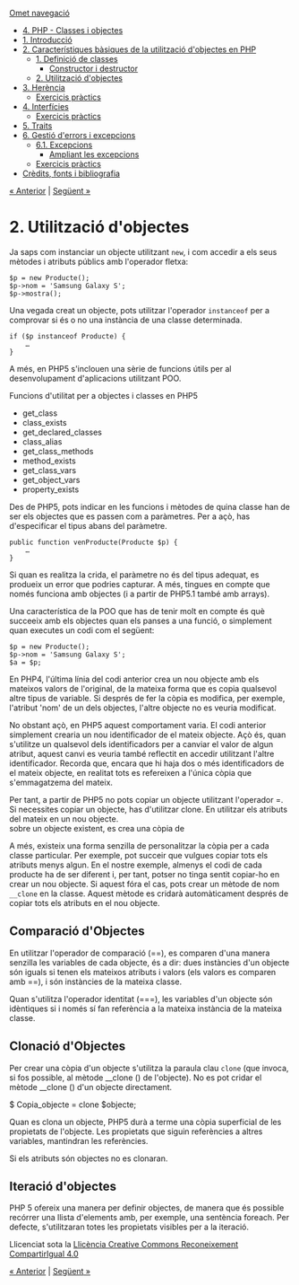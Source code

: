 <div id="content">

[Omet navegació](#main)

<div id="emptyHeader" class="section">

</div>

  - [4. PHP - Classes i objectes](index.html)
  - [1. Introducció](1_introducci.html)
  - [2. Característiques bàsiques de la utilització d'objectes en
    PHP](2_caracterstiques_bsiques_de_la_utilitzaci_dobjectes_en_php.html)
      - [1. Definició de classes](1_definici_de_classes.html)
          - [Constructor i destructor](constructor_i_destructor.html)
      - <span id="active">[2. Utilització
        d'objectes](2_utilitzaci_dobjectes.html)</span>
  - [3. Herència](3_herncia.html)
      - [Exercicis pràctics](exercicis_prctics.html)
  - [4. Interfícies](4_interfcies.html)
      - [Exercicis pràctics](exercicis_prctics0.html)
  - [5. Traits](5_traits.html)
  - [6. Gestió d'errors i excepcions](6_gesti_derrors_i_excepcions.html)
      - [6.1. Excepcions](61_excepcions.html)
          - [Ampliant les excepcions](ampliant_les_excepcions.html)
      - [Exercicis pràctics](exercicis_prctics1.html)
  - [Crèdits, fonts i bibliografia](crdits_fonts_i_bibliografia.html)

<div id="topPagination">

[<span><span>« </span>Anterior</span>](constructor_i_destructor.html)
<span class="sep">| </span>[<span>Següent<span>
»</span></span>](3_herncia.html)

</div>

<div id="main-wrapper">

<div id="main" class="section">

# 2\. Utilització d'objectes

<div class="iDevice emphasis0">

<div id="ta4_85" class="block iDevice_content">

Ja saps com instanciar un objecte utilitzant `new`, i com accedir a els
seus mètodes i atributs públics amb l'operador fletxa:

<div class="highlighted-code language-php">

<div>

    $p = new Producte();
    $p->nom = 'Samsung Galaxy S';
    $p->mostra();

</div>

</div>

Una vegada creat un objecte, pots utilitzar l'operador `instanceof` per
a comprovar si és o no una instància de una classe determinada.

<div class="highlighted-code language-php">

<div>

    if ($p instanceof Producte) {
        …
    }

</div>

</div>

A més, en PHP5 s'inclouen una sèrie de funcions útils per al
desenvolupament d'aplicacions utilitzant POO.

Funcions d'utilitat per a objectes i classes en PHP5

  - get\_class
  - class\_exists
  - get\_declared\_classes
  - class\_alias
  - get\_class\_methods
  - method\_exists
  - get\_class\_vars
  - get\_object\_vars
  - property\_exists

Des de PHP5, pots indicar en les funcions i mètodes de quina classe han
de ser els objectes que es passen com a paràmetres. Per a açò, has
d'especificar el tipus abans del paràmetre.

<div class="highlighted-code language-php">

<div>

    public function venProducte(Producte $p) {
        …
    }

</div>

</div>

Si quan es realitza la crida, el paràmetre no és del tipus adequat, es
produeix un error que podries capturar. A més, tingues en compte que
només funciona amb objectes (i a partir de PHP5.1 també amb arrays).

Una característica de la POO que has de tenir molt en compte és què
succeeix amb els objectes quan els panses a una funció, o simplement
quan executes un codi com el següent:

<div class="highlighted-code language-php">

<div>

    $p = new Producte();
    $p->nom = 'Samsung Galaxy S';
    $a = $p;

</div>

</div>

En PHP4, l'última línia del codi anterior crea un nou objecte amb els
mateixos valors de l'original, de la mateixa forma que es copia
qualsevol altre tipus de variable. Si després de fer la còpia es
modifica, per exemple, l'atribut 'nom' de un dels objectes, l'altre
objecte no es veuria modificat.

No obstant açò, en PHP5 aquest comportament varia. El codi anterior
simplement crearia un nou identificador de el mateix objecte. Açò és,
quan s'utilitze un qualsevol dels identificadors per a canviar el valor
de algun atribut, aquest canvi es veuria també reflectit en accedir
utilitzant l'altre identificador. Recorda que, encara que hi haja dos o
més identificadors de el mateix objecte, en realitat tots es refereixen
a l'única còpia que s'emmagatzema del mateix.

Per tant, a partir de PHP5 no pots copiar un objecte utilitzant
l'operador =. Si necessites copiar un objecte, has d'utilitzar clone. En
utilitzar els atributs del mateix en un nou objecte.  
sobre un objecte existent, es crea una còpia de

A més, existeix una forma senzilla de personalitzar la còpia per a cada
classe particular. Per exemple, pot succeir que vulgues copiar tots els
atributs menys algun. En el nostre exemple, almenys el codi de cada
producte ha de ser diferent i, per tant, potser no tinga sentit
copiar-ho en crear un nou objecte. Si aquest fóra el cas, pots crear un
mètode de nom `__clone` en la classe. Aquest mètode es cridarà
automàticament després de copiar tots els atributs en el nou objecte.

</div>

</div>

<div class="iDevice emphasis0">

<div id="ta11_85" class="block iDevice_content">

## Comparació d'Objectes

En utilitzar l'operador de comparació (==), es comparen d'una manera
senzilla les variables de cada objecte, és a dir: dues instàncies d'un
objecte són iguals si tenen els mateixos atributs i valors (els valors
es comparen amb ==), i són instàncies de la mateixa classe.

Quan s'utilitza l'operador identitat (===), les variables d'un objecte
són idèntiques si i només sí fan referència a la mateixa instància de
la mateixa classe.

</div>

</div>

<div class="iDevice emphasis0">

<div id="ta12_85" class="block iDevice_content">

## Clonació d'Objectes

Per crear una còpia d'un objecte s'utilitza la paraula clau `clone` (que
invoca, si fos possible, al mètode \_\_clone () de l'objecte). No es pot
cridar el mètode \_\_clone () d'un objecte directament.

$ Copia\_objecte = clone $objecte;

Quan es clona un objecte, PHP5 durà a terme una còpia superficial de les
propietats de l'objecte. Les propietats que siguin referències a altres
variables, mantindran les referències.

Si els atributs són objectes no es clonaran.

</div>

</div>

<div class="iDevice emphasis0">

<div id="ta13_85" class="block iDevice_content">

## Iteració d'objectes

PHP 5 ofereix una manera per definir objectes, de manera que és possible
recórrer una llista d'elements amb, per exemple, una sentència foreach.
Per defecte, s'utilitzaran totes les propietats visibles per a la
iteració.

</div>

</div>

<div id="packageLicense" class="cc cc-by-sa">

<span>Llicenciat sota la </span> [Llicència Creative Commons
Reconeixement
CompartirIgual 4.0](http://creativecommons.org/licenses/by-sa/4.0/)

</div>

</div>

</div>

<div id="bottomPagination">

[<span><span>« </span>Anterior</span>](constructor_i_destructor.html)
<span class="sep">| </span>[<span>Següent<span>
»</span></span>](3_herncia.html)

</div>

</div>

